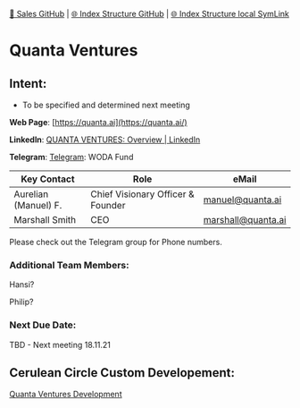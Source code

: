 [📁 Sales GitHub](/cerulean-circle-unlimited-2cu/customer/sales.md) | [🌐 Index Structure GitHub](/cerulean-circle-unlimited-2cu/customer/sales/quanta-ventures.md) | [🌐 Index Structure local SymLink](./quanta-ventures.entry.md)

# Quanta Ventures

## Intent:

- To be specified and determined next meeting

**Web Page**: [https://quanta.ai](https://quanta.ai/)

**LinkedIn**: [QUANTA VENTURES: Overview | LinkedIn](https://www.linkedin.com/company/quanta-ventures/)

**Telegram**: [Telegram](https://web.telegram.org/z/#-743717895): WODA Fund

| **Key Contact** | **Role** | **eMail** |
| --- | --- | --- |
| Aurelian (Manuel) F. | Chief Visionary Officer & Founder | [manuel@quanta.ai](mailto:manuel@quanta.ai) |
| Marshall Smith | CEO | [marshall@quanta.ai](mailto:manuel@quanta.ai) |

Please check out the Telegram group for Phone numbers.

### **Additional Team Members:**

Hansi?

Philip?

### **Next Due Date:**

TBD - Next meeting 18.11.21

## Cerulean Circle Custom Developement:

[Quanta Ventures Development](../../../cerulean-circle-unlimited-2cu/product/development/2cu-custom-development/quanta-ventures-development.md)
